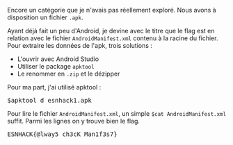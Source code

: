 Encore un catégorie que je n'avais pas réellement exploré.
Nous avons à disposition un fichier `.apk`.

Ayant déjà fait un peu d'Android, je devine avec le titre que le flag est en relation avec le fichier `AndroidManifest.xml` contenu à la racine du fichier.
Pour extraire les données de l'apk, trois solutions :
- L'ouvrir avec Android Studio
- Utiliser le package `apktool`
- Le renommer en `.zip` et le dézipper

Pour ma part, j'ai utilisé apktool :
<pre>$apktool d esnhack1.apk</pre>

Pour lire le fichier `AndroidManifest.xml`, un simple `$cat AndroidManifest.xml` suffit.
Parmi les lignes on y trouve bien le flag.

<pre>ESNHACK{@lway5_ch3cK_Man1f3s7}</pre>
